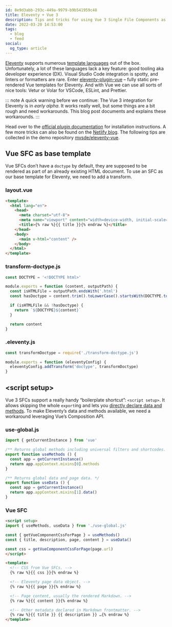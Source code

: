 ```yaml
---
id: 8e9d3abb-293c-449a-9979-b9b541959c48
title: Eleventy + Vue 3
description: Tips and tricks for using Vue 3 Single File Components as templates for Eleventy.
date: 2022-03-20 14:53:00
tags:
  - blog
  - feed
social:
  og_type: article
---
```


[Eleventy](https://www.11ty.dev/) supports numerous [template languages](https://www.11ty.dev/docs/languages/) out of the box. Unfortunately, a lot of these languages lack a key feature: good tooling aka developer experience (DX). Visual Studio Code integration is spotty, and linters or formatters are rare. Enter [eleventy-plugin-vue](https://github.com/11ty/eleventy-plugin-vue) – fully static pre-rendered Vue templates for Eleventy. And with Vue we can use all sorts of nice tools: Vetur or Volar for VSCode, ESLint, and Prettier.

::: note
A quick warning before we continue: The Vue 3 integration for Eleventy is in _early alpha_. It works really well, but some things are a bit rough and need workarounds. This blog post documents and explains these workarounds.
:::

Head over to the [official plugin documentation](https://github.com/11ty/eleventy-plugin-vue#readme) for installation instructions. A few more tricks can also be found on the [Netlify blog](https://www.netlify.com/blog/2020/09/18/eleventy-and-vue-a-match-made-to-power-netlify.com/). The following tips are collected in the demo repository [mvsde/eleventy-vue](https://github.com/mvsde/eleventy-vue).

## Vue SFC as base template

Vue SFCs don’t have a `doctype` by default, they are supposed to be rendered as part of an already existing HTML document. To use an SFC as our base template for Eleventy, we need to add a transform.

### layout.vue

```html
<template>
  <html lang="en">
    <head>
      <meta charset="utf-8">
      <meta name="viewport" content="width=device-width, initial-scale=1.0">
      <title>{% raw %}{{ title }}{% endraw %}</title>
    </head>
    <body>
      <main v-html="content" />
    </body>
  </html>
</template>
```

### transform-doctype.js

```js
const DOCTYPE = '<!DOCTYPE html>'

module.exports = function (content, outputPath) {
  const isHTMLFile = outputPath.endsWith('.html')
  const hasDoctype = content.trim().toLowerCase().startsWith(DOCTYPE.toLowerCase())

  if (isHTMLFile && !hasDoctype) {
    return `${DOCTYPE}${content}`
  }

  return content
}
```

### .eleventy.js

```js
const transformDoctype = require('./transform-doctype.js')

module.exports = function (eleventyConfig) {
  eleventyConfig.addTransform('doctype', transformDoctype)
}
```

## \<script setup>

Vue 3 SFCs support a really handy “boilerplate shortcut”: `<script setup>`. It allows skipping the whole `export`ing and lets you [directly declare data and methods](https://vuejs.org/api/sfc-script-setup.html#script-setup). To make Eleventy’s data and methods available, we need a workaround leveraging Vue’s Composition API.

### use-global.js

```js
import { getCurrentInstance } from 'vue'

/** Returns global methods including universal filters and shortcodes. */
export function useMethods () {
  const app = getCurrentInstance()
  return app.appContext.mixins[0].methods
}

/** Returns global data and page data. */
export function useData () {
  const app = getCurrentInstance()
  return app.appContext.mixins[1].data()
}
```

### Vue SFC

```html
<script setup>
import { useMethods, useData } from './use-global.js'

const { getVueComponentCssForPage } = useMethods()
const { title, description, page, content } = useData()

const css = getVueComponentCssForPage(page.url)
</script>

<template>
  <!-- CSS from Vue SFCs. -->
  {% raw %}{{ css }}{% endraw %}

  <!-- Eleventy page data object. -->
  {% raw %}{{ page }}{% endraw %}

  <!-- Page content, usually the rendered Markdown. -->
  {% raw %}{{ content }}{% endraw %}

  <!-- Other metadata declared in Markdown frontmatter. -->
  {% raw %}{{ title }} {{ description }} …{% endraw %}
</template>
```
